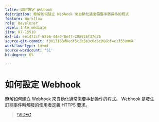 ```yaml
---
title: 如何設定 Webhook
description: 瞭解如何建立 Webhook 來自動化通常需要手動操作的程式
feature: Workflow
role: Developer
level: Intermediate
jira: KT-15910
exl-id: ee1473cf-88e6-44a0-8e47-208936f37d25
source-git-commit: f3017163d6edf5c2b3e3c6c6c388bf4c1f338084
workflow-type: tm+mt
source-wordcount: '51'
ht-degree: 0%

---
```


# 如何設定 Webhook

瞭解如何建立 Webhook 來自動化通常需要手動操作的程式。 Webhook 是發生訂閱事件時觸發的使用者定義 HTTPS 要求。

>[!VIDEO](https://video.tv.adobe.com/v/3432694?quality=12&learn=on&hidetitle=true)
